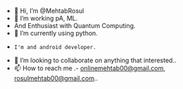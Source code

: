 - 👋 Hi, I’m @MehtabRosul
- 👀 I’m working pA, ML.
-    And Enthusiast with Quantum Computing.
- 🌱 I’m currently using python.
-     I'm and android developer.
- 💞️ I’m looking to collaborate on anything that interested..
- 📫 How to reach me .- onlinemehtab00@gmail.com, rosulmehtab00@gmail.com..

<!---
MehtabRosul/MehtabRosul is a ✨ special ✨ repository because its `README.md` (this file) appears on your GitHub profile.
You can click the Preview link to take a look at your changes.
--->
